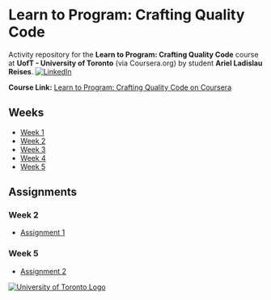 # Learn to Program: Crafting Quality Code
 Activity repository for the **Learn to Program: Crafting Quality Code** course at **UofT - University of Toronto** (via Coursera.org) by student **Ariel Ladislau Reises**.
[![LinkedIn](https://img.shields.io/badge/LinkedIn-Profile-blue?style=flat&logo=linkedin)](https://www.linkedin.com/in/arielreises/)


**Course Link:** [Learn to Program: Crafting Quality Code on Coursera](https://www.coursera.org/learn/program-code/)

## Weeks

- [Week 1](Week%201)
- [Week 2](Week%202)
- [Week 3](Week%203)
- [Week 4](Week%204)
- [Week 5](Week%205)

## Assignments

### Week 2

- [Assignment 1](Week%202/03-Assignment-1)

### Week 5

- [Assignment 2](Week%205/02-Assignment-2)

[![University of Toronto Logo](https://download.logo.wine/logo/University_of_Toronto/University_of_Toronto-Logo.wine.png)](https://www.utoronto.ca/)
